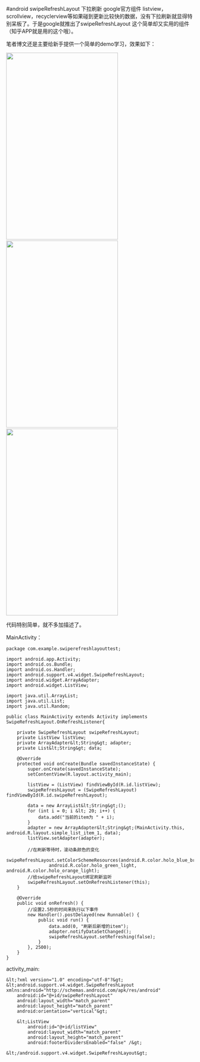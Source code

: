 #android swipeRefreshLayout 下拉刷新 google官方组件
listview，scrollview，recyclerview等如果碰到更新比较快的数据，没有下拉刷新就显得特别呆板了。于是google就推出了swipeRefreshLayout 这个简单却又实用的组件（知乎APP就是用的这个哦）。

 

笔者博文还是主要给新手提供一个简单的demo学习，效果如下：

 

<img src="https://img-blog.csdn.net/20160104094949383?watermark/2/text/aHR0cDovL2Jsb2cuY3Nkbi5uZXQv/font/5a6L5L2T/fontsize/400/fill/I0JBQkFCMA==/dissolve/70/gravity/Center" width="300" height="500" alt=""> <img src="https://img-blog.csdn.net/20160104094953295?watermark/2/text/aHR0cDovL2Jsb2cuY3Nkbi5uZXQv/font/5a6L5L2T/fontsize/400/fill/I0JBQkFCMA==/dissolve/70/gravity/Center" width="300" height="500" alt=""> <img src="https://img-blog.csdn.net/20160104094959719?watermark/2/text/aHR0cDovL2Jsb2cuY3Nkbi5uZXQv/font/5a6L5L2T/fontsize/400/fill/I0JBQkFCMA==/dissolve/70/gravity/Center" width="300" height="500" alt=""> 

 

代码特别简单，就不多加描述了。

 

MainActivity：



```
package com.example.swiperefreshlayouttest;

import android.app.Activity;
import android.os.Bundle;
import android.os.Handler;
import android.support.v4.widget.SwipeRefreshLayout;
import android.widget.ArrayAdapter;
import android.widget.ListView;

import java.util.ArrayList;
import java.util.List;
import java.util.Random;

public class MainActivity extends Activity implements SwipeRefreshLayout.OnRefreshListener{

    private SwipeRefreshLayout swipeRefreshLayout;
    private ListView listView;
    private ArrayAdapter&lt;String&gt; adapter;
    private List&lt;String&gt; data;

    @Override
    protected void onCreate(Bundle savedInstanceState) {
        super.onCreate(savedInstanceState);
        setContentView(R.layout.activity_main);

        listView = (ListView) findViewById(R.id.listView);
        swipeRefreshLayout = (SwipeRefreshLayout) findViewById(R.id.swipeRefreshLayout);

        data = new ArrayList&lt;String&gt;();
        for (int i = 0; i &lt; 20; i++) {
            data.add("当前的item为 " + i);
        }
        adapter = new ArrayAdapter&lt;String&gt;(MainActivity.this, android.R.layout.simple_list_item_1, data);
        listView.setAdapter(adapter);

        //在刷新等待时，滚动条颜色的变化
        swipeRefreshLayout.setColorSchemeResources(android.R.color.holo_blue_bright,
                android.R.color.holo_green_light, android.R.color.holo_orange_light);
        //给swipeRefreshLayout绑定刷新监听
        swipeRefreshLayout.setOnRefreshListener(this);
    }

    @Override
    public void onRefresh() {
        //设置2.5秒的时间来执行以下事件
        new Handler().postDelayed(new Runnable() {
            public void run() {
                data.add(0, "刷新后新增的item");
                adapter.notifyDataSetChanged();
                swipeRefreshLayout.setRefreshing(false);
            }
        }, 2500);
    }
}

```



activity_main:



```
&lt;?xml version="1.0" encoding="utf-8"?&gt;
&lt;android.support.v4.widget.SwipeRefreshLayout xmlns:android="http://schemas.android.com/apk/res/android"
    android:id="@+id/swipeRefreshLayout"
    android:layout_width="match_parent"
    android:layout_height="match_parent"
    android:orientation="vertical"&gt;

    &lt;ListView
        android:id="@+id/listView"
        android:layout_width="match_parent"
        android:layout_height="match_parent"
        android:footerDividersEnabled="false" /&gt;

&lt;/android.support.v4.widget.SwipeRefreshLayout&gt;
```



 

